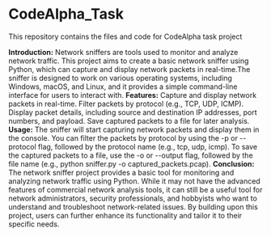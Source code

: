 # CodeAlpha_Task
This repository contains the files and code for CodeAlpha task  project

**Introduction:**
Network sniffers are tools used to monitor and analyze network traffic. This project aims to create a basic network sniffer using Python, which can capture and display network packets in real-time.The sniffer is designed to work on various operating systems, including Windows, macOS, and Linux, and it provides a simple command-line interface for users to interact with.
**Features:**
Capture and display network packets in real-time.
Filter packets by protocol (e.g., TCP, UDP, ICMP).
Display packet details, including source and destination IP addresses, port numbers, and payload.
Save captured packets to a file for later analysis.
**Usage:**
The sniffer will start capturing network packets and display them in the console.
You can filter the packets by protocol by using the -p or --protocol flag, followed by the protocol name (e.g., tcp, udp, icmp).
To save the captured packets to a file, use the -o or --output flag, followed by the file name (e.g., python sniffer.py -o captured_packets.pcap).
**Conclusion:**
The network sniffer project provides a basic tool for monitoring and analyzing network traffic using Python. While it may not have the advanced features of commercial network analysis tools, it can still be a useful tool for network administrators, security professionals, and hobbyists who want to understand and troubleshoot network-related issues. By building upon this project, users can further enhance its functionality and tailor it to their specific needs.

